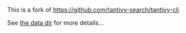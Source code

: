 
This is a fork of
https://github.com/tantivy-search/tantivy-cli

See [the data dir](./data/Readme.md) for more details...
